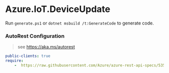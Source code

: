 # Azure.IoT.DeviceUpdate

Run `generate.ps1` or `dotnet msbuild /t:GenerateCode` to generate code.

### AutoRest Configuration
> see https://aka.ms/autorest

``` yaml
public-clients: true
require:
    -  https://raw.githubusercontent.com/Azure/azure-rest-api-specs/53574efb3c9199b9dcec21bd8e7ca5b9e8d4f9b9/specification/deviceupdate/data-plane/readme.md
```
